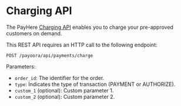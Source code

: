 # Charging API

The PayHere [Charging API](https://support.payhere.lk/api-&-mobile-sdk/charging-api)  enables you to charge your pre-approved customers on demand. 

This REST API requires an HTTP call to the following endpoint:

```http request
POST /payoora/api/payments/charge
```

Parameters:

- `order_id`: The identifier for the order.
- `type`: Indicates the type of transaction (PAYMENT or AUTHORIZE).
- `custom_1` (optional): Custom parameter 1.
- `custom_2` (optional): Custom parameter 2.



